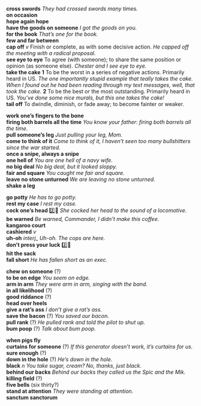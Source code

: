 __cross swords__ _They had crossed swords many times._  
__on occasion__  
__hope again hope__  
__have the goods on someone__ _I got the goods on you._  
__for the book__ _That’s one for the book._  
__few and far between__  
__cap off__ _v_ Finish or complete, as with some decisive action. _He capped off the meeting with a radical proposal._  
__see eye to eye__ To agree (with someone); to share the same position or opinion (as someone else). _Chester and I see eye to eye._  
__take the cake__ __1__ To be the worst in a series of negative actions. Primarily heard in US. _The one importantly stupid example that teally takes the cake._ _When I found out he had been reading through my text messages, well, that took the cake._ __2__ To be the best or the most outstanding. Primarily heard in US. _You’ve done some nice murals, but this one takes the cake!_  
__tail off__ To dwindle, diminish, or fade away; to become fainter or weaker.  


__work one’s fingers to the bone__  
__firing both barrels all the time__ _You know your father: firing both barrels all the time._  
__pull someone’s leg__ _Just pulling your leg, Mom._  
__come to think of it__ _Come to think of it, I haven’t seen too many bullshitters since the war started._  
__once a snipe, always a snipe__  
__one hell of__ _You are one hell of a navy wife._  
__no big deal__ _No big deal, but it looked sloppy._  
__fair and square__ _You caught me fair and square._  
__leave no stone unturned__ _We are leaving no stone unturned._  
__shake a leg__  

__go potty__ _He has to go potty._  
__rest my case__ _I rest my case._  
__cock one’s head__ :two::hammer: _She cocked her head to the sound of a locomotive._  
__be warned__ _Be warned, Commander, I didn’t make this coffee._  
__kangaroo court__  
__cashiered__ _v_  
__uh-oh__ _interj__ _Uh-oh. The cops are here._  
__don’t press your luck__ :two::hammer:  
__hit the sack__  
__fall short__ _He has fallen short as an exec._  


__chew on someone__ (?)  
__to be on edge__ _You seem on edge._  
__arm in arm__ _They were arm in arm, singing with the band._  
__in all likelihood__ (?)  
__good riddance__ (?)  
__head over heels__  
__give a rat’s ass__ _I don’t give a rat’s ass._  
__save the bacon__ (?) _You saved our bacon._  
__pull rank__ (?) _He pulled rank and told the pilot to shut up._  
__bum poop__ (?) _Talk about bum poop._  

__when pigs fly__  
__curtains for someone__ (?) _If this generator doesn’t work, it’s curtains for us._  
__sure enough__ (?)  
__down in the hole__ (?) _He’s down in the hole._  
__black__ _n_ _You take sugar, cream? No, thanks, just black._  
__behind our backs__ _Behind our backs they called us the Spic and the Mik._  
__killing field__ (?)  
__five bells__ (six thirty?)  
__stand at attention__ _They were standing at attention._  
__sanctum sanctorum__  
